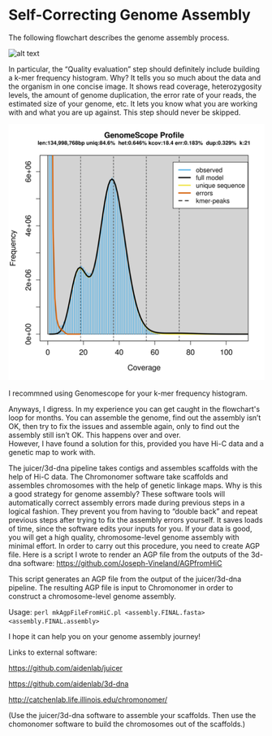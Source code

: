 # Self-Correcting Genome Assembly

The following flowchart describes the genome assembly process.

![alt text](../includes/assembly-flowchart.png?raw=true)

In particular, the “Quality evaluation” step should definitely include building a k-mer frequency histogram.  Why?  It tells you so much about the data and the organism in one concise image.  It shows read coverage, heterozygosity levels, the amount of genome duplication, the error rate of your reads, the estimated size of your genome, etc.  It lets you know what you are working with and what you are up against.  This step should never be skipped.

![alt text](../_includes/genomescope.png?raw=true)

I recommned using Genomescope for your k-mer frequency histogram.

Anyways, I digress.  In my experience you can get caught in the flowchart's loop for months.  You can assemble the genome, find out the assembly isn’t OK, then try to fix the issues and assemble again, only to find out the assembly still isn’t OK.  This happens over and over.  
However, I have found a solution for this, provided you have Hi-C data and a genetic map to work with.  

The juicer/3d-dna pipeline takes contigs and assembles scaffolds with the help of Hi-C data. The Chromonomer software take scaffolds and assembles chromosomes with the help of genetic linkage maps.
Why is this a good strategy for genome assembly? These software tools will automatically correct assembly errors made during previous steps in a logical fashion. They prevent you from having to “double back” and repeat previous steps after trying to fix the assembly errors yourself. It saves loads of time, since the software edits your inputs for you. If your data is good, you will get a high quality, chromosome-level genome assembly with minimal effort.
In order to carry out this procedure, you need to create AGP file.
Here is a script I wrote to render an AGP file from the outputs of the 3d-dna software:  https://github.com/Joseph-Vineland/AGPfromHiC

This script generates an AGP file from the output of the juicer/3d-dna pipeline. The resulting AGP file is input to Chromonomer in order to construct a chromosome-level genome assembly.

Usage: `perl mkAgpFileFromHiC.pl <assembly.FINAL.fasta> <assembly.FINAL.assembly>`

I hope it can help you on your genome assembly journey!

Links to external software:

https://github.com/aidenlab/juicer

https://github.com/aidenlab/3d-dna

http://catchenlab.life.illinois.edu/chromonomer/

(Use the juicer/3d-dna software to assemble your scaffolds.  Then use the chomonomer software to build the chromosomes out of the scaffolds.)

